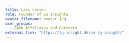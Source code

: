 ```yaml
---
title: Lars Larsen
role: Founder of LG Insights
avatar_filename: avatar.jpg
user_groups:
  - EARN Affiliates and Partners
external_link: "https://lg-insight.dk/om-lg-insight/"
---
```

